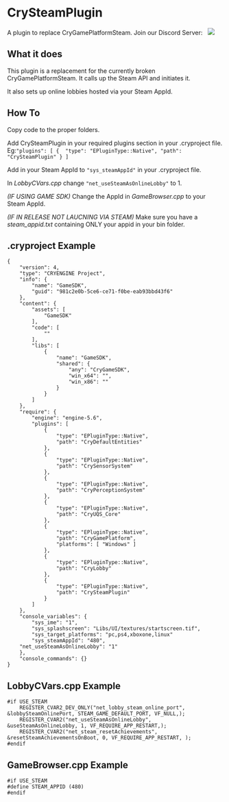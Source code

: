# CrySteamPlugin
A plugin to replace CryGamePlatformSteam.
Join our Discord Server: &nbsp; <a href="https://discord.gg/UkRU4vG"><img src="https://discordapp.com/api/guilds/577993482761928734/widget.png?style=shield"></img></a>
## What it does
This plugin is a replacement for the currently broken CryGamePlatformSteam. It calls up the Steam API and initiates it.

It also sets up online lobbies hosted via your Steam AppId.
## How To
Copy code to the proper folders.

Add CrySteamPlugin in your required plugins section in your .cryproject file.
Eg:```"plugins": [
               { 
                "type": "EPluginType::Native",
                "path": "CrySteamPlugin"
                }
            ]```

Add in your Steam AppId to ```"sys_steamAppId"``` in your .cryproject file.

In *LobbyCVars.cpp* change ```"net_useSteamAsOnlineLobby"``` to 1.

*(IF USING GAME SDK)*
Change the AppId in *GameBrowser.cpp* to your Steam AppId.

*(IF IN RELEASE NOT LAUCNING VIA STEAM)*
Make sure you have a *steam_appid.txt* containing ONLY your appid in your bin folder.




## .cryproject Example
```
{
    "version": 4,
    "type": "CRYENGINE Project",
    "info": {
        "name": "GameSDK",
        "guid": "981c2e0b-5ce6-ce71-f0be-eab93bbd43f6"
    },
    "content": {
        "assets": [
            "GameSDK"
        ],
        "code": [
            ""
        ],
        "libs": [
            {
                "name": "GameSDK",
                "shared": {
                    "any": "CryGameSDK",
                    "win_x64": "",
                    "win_x86": ""
                }
            }
        ]
    },
    "require": {
        "engine": "engine-5.6",
        "plugins": [
            {
                "type": "EPluginType::Native",
                "path": "CryDefaultEntities"
            },
            {
                "type": "EPluginType::Native",
                "path": "CrySensorSystem"
            },
            {
                "type": "EPluginType::Native",
                "path": "CryPerceptionSystem"
            },
            {
                "type": "EPluginType::Native",
                "path": "CryUQS_Core"
            },
            {
                "type": "EPluginType::Native",
                "path": "CryGamePlatform",
                "platforms": [ "Windows" ]
            },
            {
                "type": "EPluginType::Native",
                "path": "CryLobby"
            },
            {
                "type": "EPluginType::Native",
                "path": "CrySteamPlugin"
            }
        ]
    },
    "console_variables": {
        "sys_ime": "1",
        "sys_splashscreen": "Libs/UI/textures/startscreen.tif",
        "sys_target_platforms": "pc,ps4,xboxone,linux"
        "sys_steamAppId": "480",
	"net_useSteamAsOnlineLobby": "1"
    },
    "console_commands": {}
}
```
## LobbyCVars.cpp Example
```
#if USE_STEAM
	REGISTER_CVAR2_DEV_ONLY("net_lobby_steam_online_port", &lobbySteamOnlinePort, STEAM_GAME_DEFAULT_PORT, VF_NULL,);
	REGISTER_CVAR2("net_useSteamAsOnlineLobby", &useSteamAsOnlineLobby, 1, VF_REQUIRE_APP_RESTART,);
	REGISTER_CVAR2("net_steam_resetAchievements", &resetSteamAchievementsOnBoot, 0, VF_REQUIRE_APP_RESTART, );
#endif 
```

## GameBrowser.cpp Example
```
#if USE_STEAM
#define STEAM_APPID (480)
#endif
```
